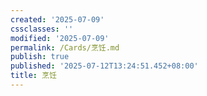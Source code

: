 ```yaml
---
created: '2025-07-09'
cssclasses: ''
modified: '2025-07-09'
permalink: /Cards/烹饪.md
publish: true
published: '2025-07-12T13:24:51.452+08:00'
title: 烹饪
---
```

